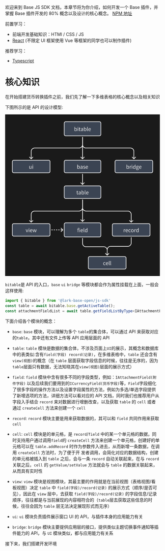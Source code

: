 欢迎来到 Base JS SDK 文档，本章节将为你介绍，如何开发一个 Base 插件，并掌握 Base 插件开发的 80% 概念以及设计的核心概念。
[NPM 地址](https://www.npmjs.com/package/@lark-base-open/js-sdk)

前置学习：
+ 前端开发基础知识：HTMl / CSS / JS
+ [React](https://react.docschina.org/learn) (不限定 UI 框架使用 Vue 等框架的同学也可以制作插件)

推荐学习：
+ [Typescript](https://www.typescriptlang.org/docs/)
# 核心知识

在开始搭建货币转换插件之前，我们先了解一下多维表格的核心概念以及相关知识

下图所示的是 API 的设计模型:

![](../../image/start/api-module.png)

``bitable``是 API 的入口，``base`` `ui` `bridge` 等模块都会作为属性挂载在上面，一般会这样使用:

```typescript 
import { bitable } from '@lark-base-open/js-sdk'
const table = await bitable.base.getActiveTable();
const attachmentFieldList = await table.getFieldListByType<IAttachmentField>(FieldType.Attachment);
```

下面介绍各个模块的概念：

+ ``base``: ``base`` 模块，可以理解为多个 ``table``的集合体，可以通过 API 来获取对应的``table``，其中还有文件上传等 API 应用层面的 API

+ ``table``: ``table`` 模块是数据的集合体，不涉及页面上``UI``的展示，其概念和数据库中的表类似:含有``field(字段) record(记录)``，在多维表格中，``table`` 还会含有 ``view(视图)``的概念（在 ``table`` 层面获取字段信息的时候，往往是无序的，因为``table``层面只有数据，无法知晓其在``view(视图)``层面的展示方式）

+ ``field``: ``field`` 模块中含有很多不同的字段类型，例如：``IAttachmentField(附件字段)`` 以及后续我们要用到的``ICurrencyField(货币字段)``等，``Field``字段细化了很多字段的操作方法以及设置字段属性的方法，例如为多选/单选字段提供了新增选项的方法，详细方法可以看对应的 API 文档，同时我们也推荐用户从字段入手结合 ``record`` 来对数据进行增删改查，以及获取 ``table`` 的 ``cell`` 或者通过 ``createCell`` 方法来创建一个 ``cell``

+ ``record``: ``record`` 模块主要是用来获取数据的，其可以和 ``field`` 共同作用来获取 ``cell``

+ ``cell``: ``cell`` 模块是的单元格，是 ``record``/``field`` 中的某一个单元格的数据，同时支持用户通过调用``field``的 ``createCell``
  方法来创建一个单元格，创建好的单元格可以在 ``table.addRecord`` 时作为参数传入进去，从而新增一条数据，在调用 ``createCell`` 方法时，为了便于开
  发者调用，会简化对应的数据结构，创建的单元格被插入到 ``table`` 之后，会与一条 ``record`` 自动关联起来，在与 ``record`` 关联之后，``cell``
  的 ``getValue/setValue`` 方法就会与 ``table`` 的数据关联起来，从而具有实时性

+ ``view``: ``view`` 模块是视图模块，其最主要的作用就是在当前视图（表格视图/看板视图）决定 ``table`` 中 ``field(字段)/record(记录)`` 的展示方式（顺序/是否可见），因此在 ``view`` 层中，去获取 ``field(字段)/record(记录)`` 的字段信息/记录顺序，往往都是与当前展现的内容相符合的（``table``层去获取这些信息的时候，往往会因为 ``table`` 层无法决定展现形式而无序）

+  ``ui``: ``ui`` 模块负责插件展示窗口 UI 的 API，与插件本身的应用能力有关

+ ``bridge``: ``bridge`` 模块主要提供应用层的接口，提供类似主题切换事件通知等插件能力的 API，与 `UI` 模块类似，都与应用能力有关系

接下来，我们搭建开发环境